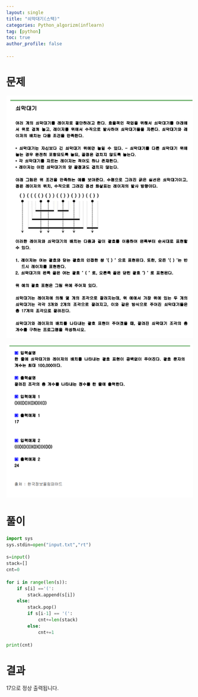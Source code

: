 ```yaml
---
layout: single
title: "쇠막대기(스택)"
categories: Python_algorizm(inflearn)
tag: [python]
toc: true
author_profile: false

---
```


# 문제

![쇠막대기](../../images/2022-12-27-쇠막대기/쇠막대기.png)



![쇠막대기2](../../images/2022-12-27-쇠막대기/쇠막대기2.png)

# 풀이

```python
import sys
sys.stdin=open("input.txt","rt")

s=input()
stack=[]
cnt=0

for i in range(len(s)):
    if s[i] =='(':
        stack.append(s[i])
    else:
        stack.pop()
        if s[i-1] == '(':
            cnt+=len(stack)
        else:
            cnt+=1
            
print(cnt)


```

# 결과

17으로 정상 출력됩니다.
